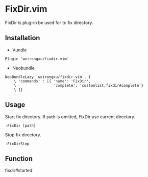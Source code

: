 FixDir.vim
====

FixDir is plug-in be used for to fix directory.

Installation
----

* Vundle
```vim
Plugin 'weirongxu/fixdir.vim'
```

* Neobundle
```vim
NeoBundleLazy 'weirongxu/fixdir.vim', {
    \ 'commands' : [{ 'name': 'FixDir',
    \                 'complete': 'customlist,fixdir#complete'}
    \ ]}
```

Usage
----

Start fix directory. If `path` is omitted, FixDir use current directory.
```vim
:FixDir [path]
```

Stop fix directory.
```vim
:FixDirStop
```

Function
----

fixdir#started
